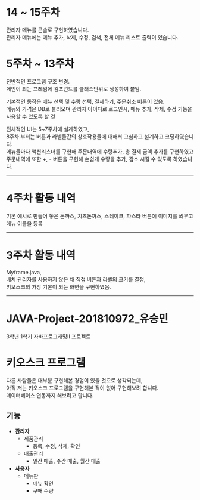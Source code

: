# 14 ~ 15주차
관리자 메뉴를 콘솔로 구현하였습니다.  
관리자 메뉴에는 메뉴 추가, 삭제, 수정, 검색, 전체 메뉴 리스트 출력이 있습니다.  


# 5주차 ~ 13주차
전반적인 프로그램 구조 변경.  
메인이 되는 프레임에 컴포넌트를 클래스단위로 생성하여 붙임.  
  
기본적인 동작은 메뉴 선택 및 수량 선택, 결제하기, 주문취소 버튼이 있음.  
메뉴와 가격은 DB로 불러오며 관리자 아이디로 로그인시, 메뉴 추가, 삭제, 수정 기능을 사용할 수 있도록 할 것  

전체적인 UI는 5~7주차에 설계하였고,  
8주차 부터는 버튼과 라벨들간의 상호작용들에 대해서 고심하고 설계하고 코딩하였습니다.  
메뉴들마다 액션리스너를 구현해 주문내역에 수량추가, 총 결제 금액 추가를 구현하였고  
주문내역에 또한 +, - 버튼을 구현해 손쉽게 수량을 추가, 감소 시킬 수 있도록 하였습니다.  



***
# 4주차 활동 내역
기본 예시로 만들어 놓은 돈까스, 치즈돈까스, 스테이크, 파스타 버튼에 이미지를 씌우고 메뉴 이름을 등록  

***


# 3주차 활동 내역
Myframe.java,  
배치 관리자를 사용하지 않은 채 직접 버튼과 라벨의 크기를 결정,  
키오스크의 가장 기본이 되는 화면을 구현하였음.


***
# JAVA-Project-201810972_유승민
3학년 1학기 자바프로그래밍II 프로젝트

# 키오스크 프로그램
다른 사람들은 대부분 구현해본 경험이 있을 것으로 생각되는데,  
아직 저는 키오스크 프로그램을 구현해본 적이 없어 구현해보려 합니다.  
데이터베이스 연동까지 해보려고 합니다.

## 기능
+ __관리자__
  + 제품관리
    + 등록, 수정, 삭제, 확인
  + 매출관리
    + 일간 매출, 주간 매출, 월간 매출
+ __사용자__
  + 메뉴판
    + 메뉴 확인
    + 구매 수량
